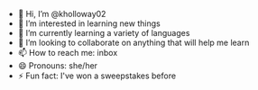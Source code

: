 - 👋 Hi, I’m @kholloway02
- 👀 I’m interested in learning new things
- 🌱 I’m currently learning a variety of languages
- 💞️ I’m looking to collaborate on anything that will help me learn
- 📫 How to reach me: inbox
- 😄 Pronouns: she/her
- ⚡ Fun fact: I've won a sweepstakes before

<!---
kholloway02/kholloway02 is a ✨ special ✨ repository because its `README.md` (this file) appears on your GitHub profile.
You can click the Preview link to take a look at your changes.
--->
